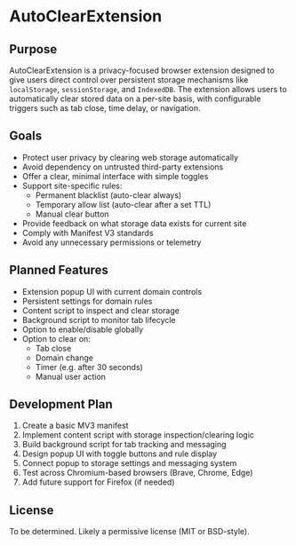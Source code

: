 # AutoClearExtension

## Purpose

AutoClearExtension is a privacy-focused browser extension designed to give users direct control over persistent storage mechanisms like `localStorage`, `sessionStorage`, and `IndexedDB`. The extension allows users to automatically clear stored data on a per-site basis, with configurable triggers such as tab close, time delay, or navigation.

## Goals

-   Protect user privacy by clearing web storage automatically
-   Avoid dependency on untrusted third-party extensions
-   Offer a clear, minimal interface with simple toggles
-   Support site-specific rules:
    -   Permanent blacklist (auto-clear always)
    -   Temporary allow list (auto-clear after a set TTL)
    -   Manual clear button
-   Provide feedback on what storage data exists for current site
-   Comply with Manifest V3 standards
-   Avoid any unnecessary permissions or telemetry

## Planned Features

-   Extension popup UI with current domain controls
-   Persistent settings for domain rules
-   Content script to inspect and clear storage
-   Background script to monitor tab lifecycle
-   Option to enable/disable globally
-   Option to clear on:
    -   Tab close
    -   Domain change
    -   Timer (e.g. after 30 seconds)
    -   Manual user action

## Development Plan

1. Create a basic MV3 manifest
2. Implement content script with storage inspection/clearing logic
3. Build background script for tab tracking and messaging
4. Design popup UI with toggle buttons and rule display
5. Connect popup to storage settings and messaging system
6. Test across Chromium-based browsers (Brave, Chrome, Edge)
7. Add future support for Firefox (if needed)

## License

To be determined. Likely a permissive license (MIT or BSD-style).
